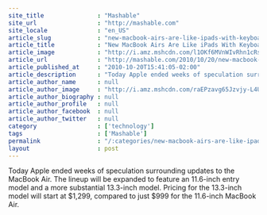 ```yaml
---
site_title               : "Mashable"
site_url                 : "http://mashable.com"
site_locale              : "en_US"
article_slug             : "new-macbook-airs-are-like-ipads-with-keyboards-pics"
article_title            : "New MacBook Airs Are Like iPads With Keyboards [PICS]"
article_image            : "http://i.amz.mshcdn.com/l1OKf6MVnWIvRhn1cRsCP92SVxg=/1200x627/2012%2F12%2F04%2Fe7%2Fnewmacbooka.d2a.jpg"
article_url              : "http://mashable.com/2010/10/20/new-macbook-air/"
article_published_at     : "2010-10-20T15:41:05-02:00"
article_description      : "Today Apple ended weeks of speculation surrounding updates to the MacBook Air. The lineup will be expanded to feature an 11.6-inch entry model and a more substantial 13.3-inch model. Pricing for the 13.3-inch model will start at $1,299, compared to just $999 for the 11.6-inch MacBook Air."
article_author_name      : null
article_author_image     : "http://i.amz.mshcdn.com/raEPzavg65Jzvjy-L4U699QBlmQ=/90x90/default-m.jpg"
article_author_biography : null
article_author_profile   : null
article_author_facebook  : null
article_author_twitter   : null
category                 : ['technology']
tags                     : ['Mashable']
permalink                : "/:categories/new-macbook-airs-are-like-ipads-with-keyboards-pics/"
layout                   : post
---
```


Today Apple ended weeks of speculation surrounding updates to the MacBook Air. The lineup will be expanded to feature an 11.6-inch entry model and a more substantial 13.3-inch model. Pricing for the 13.3-inch model will start at $1,299, compared to just $999 for the 11.6-inch MacBook Air.
